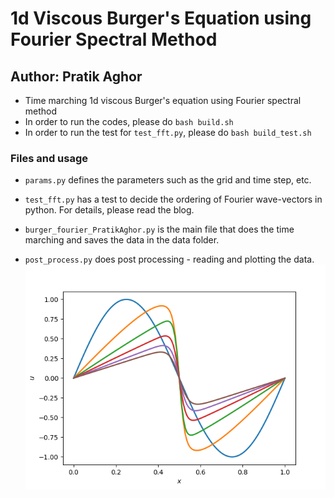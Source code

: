 # 1d Viscous Burger's Equation using Fourier Spectral Method
## Author: Pratik Aghor

* Time marching 1d viscous Burger's equation using Fourier spectral method
* In order to run the codes, please do ```bash build.sh```
* In order to run the test for ```test_fft.py```, please do ```bash build_test.sh```

### Files and usage 

* ```params.py``` defines the parameters such as the grid and time step, etc.

* ```test_fft.py``` has a test to decide the ordering of Fourier wave-vectors in python. For details, please read the blog. 
* ```burger_fourier_PratikAghor.py``` is the main file that does the time marching and saves the data in the data folder.
* ```post_process.py``` does post processing - reading and plotting the data.
![ut](ut_fourier.png)


